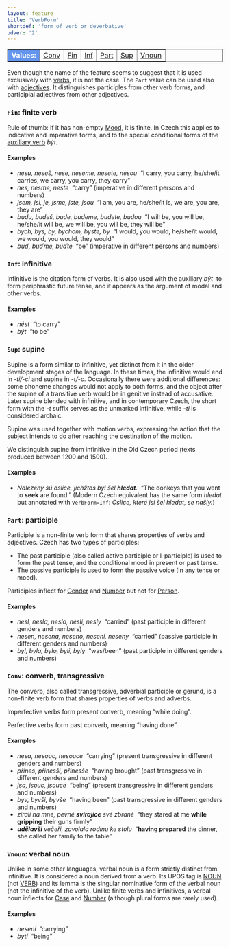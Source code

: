 ```yaml
---
layout: feature
title: 'VerbForm'
shortdef: 'form of verb or deverbative'
udver: '2'
---
```


<table class="typeindex" border="1">
<tr>
  <td style="background-color:cornflowerblue;color:white"><strong>Values:</strong> </td>
  <td><a href="#Conv">Conv</a></td>
  <td><a href="#Fin">Fin</a></td>
  <td><a href="#Inf">Inf</a></td>
  <td><a href="#Part">Part</a></td>
  <td><a href="#Sup">Sup</a></td>
  <td><a href="#Vnoun">Vnoun</a></td>
</tr>
</table>

Even though the name of the feature seems to suggest that it is used
exclusively with [verbs](cs-pos/VERB), it is not the case.
The `Part` value can be used also with [adjectives](cs-pos/ADJ).
It distinguishes participles from other verb forms,
and participial adjectives from other adjectives.

### <a name="Fin">`Fin`</a>: finite verb

Rule of thumb: if it has non-empty [Mood](), it is finite.
In Czech this applies to indicative and imperative forms,
and to the special conditional forms of the [auxiliary verb](cs-pos/AUX) _být_.

#### Examples

- _nesu, neseš, nese, neseme, nesete, nesou_ &nbsp;“I carry, you carry, he/she/it carries, we carry, you carry, they carry”
- _nes, nesme, neste_ &nbsp;“carry” (imperative in different persons and numbers)
- _jsem, jsi, je, jsme, jste, jsou_ &nbsp;“I am, you are, he/she/it is, we are, you are, they are”
- _budu, budeš, bude, budeme, budete, budou_ &nbsp;“I will be, you will be, he/she/it will be, we will be, you will be, they will be”
- _bych, bys, by, bychom, byste, by_ &nbsp;“I would, you would, he/she/it would, we would, you would, they would”
- _buď, buďme, buďte_ &nbsp;“be” (imperative in different persons and numbers)

### <a name="Inf">`Inf`</a>: infinitive

Infinitive is the citation form of verbs.
It is also used with the auxiliary _být&nbsp;_ to form periphrastic future tense,
and it appears as the argument of modal and other verbs.

#### Examples

- _nést_ &nbsp;“to carry”
- _být_ &nbsp;“to be”

### <a name="Sup">`Sup`</a>: supine

Supine is a form similar to infinitive, yet distinct from it in the older development stages of the
language. In these times, the infinitive would end in _-ti/-ci_ and supine in _-t/-c_. Occasionally
there were additional differences: some phoneme changes would not apply to both forms, and the
object after the supine of a transitive verb would be in genitive instead of accusative.
Later supine blended with infinitive, and in contemporary Czech, the short form with the _-t_ suffix
serves as the unmarked infinitive, while _-ti_ is considered archaic.

Supine was used together with motion verbs, expressing the action that the subject intends to do
after reaching the destination of the motion.

We distinguish supine from infinitive in the Old Czech period (texts produced between 1200 and 1500).

#### Examples

- _Nalezeny sú oslice, jíchžtos byl šel <b>hledat</b>._ &nbsp;“The donkeys that you went to <b>seek</b> are found.”
  (Modern Czech equivalent has the same form _hledat_ but annotated with `VerbForm=Inf`: _Oslice, které jsi šel hledat, se našly._)

### <a name="Part">`Part`</a>: participle

Participle is a non-finite verb form that shares properties of verbs
and adjectives. Czech has two types of participles:

- The past participle (also called active participle or l-participle)
  is used to form the past tense, and the conditional mood in present or past tense.
- The passive participle
  is used to form the passive voice (in any tense or mood).

Participles inflect for [Gender]() and [Number]() but not for [Person]().

#### Examples

- _nesl, nesla, neslo, nesli, nesly_ &nbsp;“carried” (past participle in different genders and numbers)
- _nesen, nesena, neseno, neseni, neseny_ &nbsp;“carried” (passive participle in different genders and numbers)
- _byl, byla, bylo, byli, byly_ &nbsp;“was/been” (past participle in different genders and numbers)

### <a name="Conv">`Conv`</a>: converb, transgressive

The converb, also called transgressive, adverbial participle or gerund, is a non-finite
verb form that shares properties of verbs and adverbs.

Imperfective verbs form present converb, meaning “while doing”.

Perfective verbs form past converb, meaning “having done”.

#### Examples

- _nesa, nesouc, nesouce_ &nbsp;“carrying” (present transgressive in different genders and numbers)
- _přines, přinesši, přinesše_ &nbsp;“having brought” (past transgressive in different genders and numbers)
- _jsa, jsouc, jsouce_ &nbsp;“being” (present transgressive in different genders and numbers)
- _byv, byvši, byvše_ &nbsp;“having been” (past transgressive in different genders and numbers)
- _zírali na mne, pevně <b>svírajíce</b> své zbraně&nbsp;_ “they
  stared at me <b>while gripping</b> their guns firmly”
- _<b>udělavši</b> večeři, zavolala rodinu ke stolu&nbsp;_ “<b>having
  prepared</b> the dinner, she called her family to the table”

### <a name="Vnoun">`Vnoun`</a>: verbal noun

Unlike in some other languages, verbal noun is a form strictly distinct from infinitive.
It is considered a noun derived from a verb. Its UPOS tag is [NOUN]() (not [VERB]())
and its lemma is the singular nominative form of the verbal noun (not the infinitive of
the verb). Unlike finite verbs and infinitives, a verbal noun inflects for [Case]()
and [Number]() (although plural forms are rarely used).

#### Examples

- _nesení_ &nbsp;“carrying”
- _bytí_ &nbsp;“being”

<!-- Interlanguage links updated Po 11. listopadu 2024, 20:10:10 CET -->
